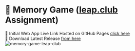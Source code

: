# 📱 Memory Game ([leap.club](https://leap.club/) Assignment)
🔻 Initial Web App Live Link Hosted on GitHub Pages [click here](https://anuragarwalkar.github.io/leap-club-android-game-assignment/) 
<br/>
🔻 Download Latest Release [from here](https://github.com/anuragarwalkar/leap-club-android-game-assignment/releases/tag/apk) 
<br/>
![memory-game-leap-club](https://user-images.githubusercontent.com/40962778/142752138-a860c072-4bd3-4ba7-ace6-c6f90c7ba51e.png)



